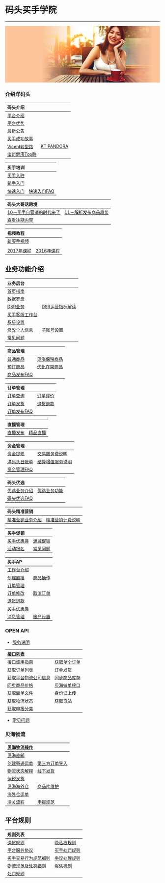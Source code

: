 # 码头买手学院

---

![](/assets/images/hub-banner.jpg)

### 介绍洋码头

| 码头介绍 |  |
| :--- | :--- |
| [平台介绍](README.md) |  |
| [平台优势](ymtbenifits.md) |  |
| [最新公告](ymtnews.md) |  |
| [买手成功故事](recruitment/success-stories.md) |  |
| [Vicent转型路](recruitment/success-stories/seller-vincent.md) | [KT PANDORA](recruitment/success-stories/seller-kt.md) |
| [澳新健康Top路](recruitment/success-stories/seller-meredith.md) |  |



| 买手培训 |  |
| :--- | :--- |
| [买手入驻](recruitment/apply-to-seller.md) |  |
| [新手入门](recruitment/newsellercourse.md) |  |
| [快速入门](recruitment/newsellercourse/kuai-su-ru-men.md) | [快速入门FAQ](recruitment/newsellercourse/kuai-su-ru-men-faq.md) |


| 码头大哥话跨境 |  |
| :--- | :--- |
| [10－买手自营销的时代来了](recruitment/ymatoumeat/ymatoumeat10.md) | [11－解析发布商品趋势](recruitment/ymatoumeat/ymatoumeat11.md) |
| [查看往期内容](recruitment/ymatoumeat.md) |  |


| 视频教程 |  |
| :--- | :--- |
| [新买手视频](seller-training-course/new-seller-training-videos.md) |  |
|  |  |
| [2017年课程](seller-training-course/courselist-2017.md) | [2016年课程](seller-training-course/courselist-2016.md) |

## 业务功能介绍

| 业务后台 |  |
| :--- | :--- |
| [首页指南](seller-platform/main-page.md) |  |
| [数据罗盘](seller-platform/data-compass.md) |  |
| [DSR业务](seller-platform/dsr.md) | [DSR运营指标解读](seller-platform/dsr-explaination.md) |
| [买手客服工作台](seller-platform/user-settings/platform.md) |  |
| [系统设置](seller-platform/user-settings.md) |  |
| [修改个人信息](seller-platform/user-settings/change-seller-info.md) | [子账号设置](seller-platform/user-settings/subset-count.md) |
| [常见问题](seller-platform/system-function-faq.md) |  |



| 商品管理 |  |
| :--- | :--- |
| [普通商品](product-management/addproduct.md) | [贝海保税商品](product-management/publish-fbx-product.md) |
| [预订商品](product-management/pre-sale-product.md) | [优化在架商品](product-management/new-listing.md) |
| [商品发布FAQ](product-management/product-faqs.md) |  |



| 订单管理 |  |
| :--- | :--- |
| [订单查询](order-management/order-list.md) | [订单评价](order-management/orderrating.md) |
| [订单发货](order-management/ordershipment.md) | [退货退款](order-management/order-refund.md) |
| [订单发布FAQ](order-management/order-faqs.md) |  |



| 直播管理 |  |
| :--- | :--- |
| [直播发布](liveshow-management/addliveshow.md) | [精品直播](liveshow-management/fine-live-show.md) |



| 资金管理 |  |
| :--- | :--- |
| [资金提现](fund-management/withdrawmoneymd.md) | [交易服务费说明](fund-management/transactionfee.md) |
| [洋码头日账单](fund-management/sellerledger.md) | [结算增值服务说明](fund-management/value-add-services.md) |
| [资金管理FAQ](fund-management/fund-faq.md) |  |



| 码头优选 |  |
| :--- | :--- |
| [优选业务介绍](pspseller/pspintro.md) | [优选业务功能](pspseller/preferred-intro.md) |
| [码头优选FAQ](pspseller/preferred-faq.md) |  |



| 码头精准营销 |  |
| :--- | :--- |
| [精准营销业务介绍](precision-marketing/precision-markting-intro.md) | [精准营销计费说明](precision-marketing/commission-setting.md) |



| 买手促销 |  |
| :--- | :--- |
| [买手优惠券](seller-promotions/seller-coupons.md) | [满减促销](seller-promotions/promotion-2.md) |
| [活动报名](seller-promotions/campaign-apply.md) | [常见问题](seller-promotions/marketing-faq.md) |



| 买手AP |  |
| :--- | :--- |
| [工作台介绍](sellerapp/dashboard.md) |  |
| [创建直播](sellerapp/liveshow.md) | [商品操作](sellerapp/editproductmd) |
| [订单管理](sellerapp/order-management.md) |  |
| [订单修改](order-management/order-modify.md) | [取消订单](order-management/cancel.md) |
| [退货退款](sellerapp/order-refund.md) |  |
| [买手优惠券](sellerapp/add-coupon.md) |  |
| [消息管理](sellerapp/messages.md) | [账户设置](sellerapp/account-setting.md) |

### OPEN API

* [服务说明](openapi/README.md)

| [接口列表](openapi/apilists.md) |  |
| :--- | :--- |
| [接口调用指南](openapi/how-to-call-api.md) | [获取单个订单](openapi/getorderdetail.md) |
| [获取订单列表](openapi/getorderlist.md) | [订单发货](openapi/sendlogistics.md) |
| [获取平台物流公司信息](openapi/getlogisticscompanies.md) | [同步商品库存](openapi/updateproductstock.md) |
| [同步商品价格](openapi/updateproductprice.md) | [贝海做单接口](openapi/xlobocreatelabels.md) |
| [获取面单文件](openapi/xlobogetlabelfile.md) | [身份证上传](openapi/xlobouploadid.md) |
| [获取物流状态](openapi/xlobogetlabelstatus.md) | [获取货站](openapi/xlobogetterminallist.md) |
| [获取申报分类](openapi/xlobogetcatelogue.md) |  |

* [常见问题](openapi/faq.md)

### 贝海物流

| [贝海物流操作](logistics/xlobo-logistics.md) |  |
| :--- | :--- |
| [贝海直邮](logistics/xlobo-logistics/direct-logistic.md) |  |
| [创建寄送运单](logistics/xlobo-logistics/direct-logistic/create-shipment-bill.md) | [第三方订单导入](logistics/xlobo-logistics/direct-logistic/import-other-orders.md) |
| [物流状态解释](logistics/xlobo-logistics/direct-logistic/tracking-status.md) | [线下发货](logistics/xlobo-logistics/direct-logistic/send-orders.md) |
| [保税发货](logistics/xlobo-logistics/direct-logistic/bonded-orders.md) |  |
| [贝海海外仓](logistics/xlobo-logistics/oversee-warehouse.md) | [商品库维护](logistics/xlobo-logistics/oversee-warehouse/merchandise-library.md) |
| [海外仓运单](logistics/xlobo-logistics/oversee-warehouse/create-waybill.md) |  |
| [清关流程](logistics/xlobo-logistics/clearance-process.md) | [申报规范](logistics/xlobo-logistics/declare-rules.md) |

## 平台规则

| 规则列表 |  |
| :--- | :--- |
| [退货规则](platform-rules/service-standards/return-policy.md) | [隐私权规则](platform-rules/service-standards/privacy-policy.md) |
| [平台服务协议](platform-rules/service-standards/service-rules.md) | [买手处罚规则](platform-rules/punishment.md) |
| [买手交易行为规范细则](platform-rules/trading-activies.md) | [争议处理规则](platform-rules/agreement.md) |
| [物流规范及处罚细则](platform-rules/logistics-rules.md) | [奖惩机制](platform-rules/jiang-cheng-ji-zhi.md) |
| [处罚规则](platform-rules/jiang-cheng-ji-zhi/chu-fa-gui-ze.md) |  |



